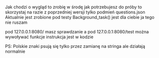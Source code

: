 Jak chodzi o wygląd to zrobię w środę jak potrzebujesz do próby to skorzystaj na razie z poprzedniej wersji tylko podmień questions.json
Aktualnie jest zrobione pod testy
Background_task() jest dla ciebie ja tego nie ruszam

pod 127.0.0.1:8080/ masz sprawdzanie
a pod 127.0.0.1:8080/test można wywoływać funkcje instrukcja jest w kodzie

PS:
Polskie znaki psują się tylko przez zamianę na stringa ale działają normalnie